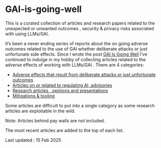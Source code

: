 # GAI-is-going-well

This is a  curated collection of articles and  research  papers related to  the unexpected  or unwanted outcomes , security &amp; privacy  risks associated with using LLMs/GAI.

It’s been a never ending series of reports about the on going adverse outcomes related to the use of GAI whether deliberate attacks or just unfortunate side effects. Since I wrote the post [GAI Is Going Well](https://grumpygrace.dev/posts/gai-is-going-well/) I’ve continued to indulge in my hobby of collecting articles related to the adverse effects of working with LLMs/GAI .
There are 4 categories:

* [Adverse effects that result from deliberate attacks or just unfortunate outcomes](https://github.com/grapesfrog/GAI-is-going-well/blob/main/in-the-wild.md#in-the-wild-in-the-wild)
* [Articles on or related to  regulating AI, advisories](https://github.com/grapesfrog/GAI-is-going-well/blob/main/regulate-ai.md#regulating-ai--advisories-regulating-ai-advisories)
* [Research articles , opinions  and presentations](https://github.com/grapesfrog/GAI-is-going-well/blob/main/opinion.md#opinions--research--presentations-opinions-research--presentations)
* [Mitigations & tooling](https://github.com/grapesfrog/GAI-is-going-well/blob/main/mitigation.md#mitigations--tooling-mitigations--tooling)

Some articles are difficult to put into a single category as some research articles are exploitable in the wild.
 
 Note: Articles behind pay walls are not included. 
 
 The most recent articles are added to the top of each list. 

Last updated : 15 Feb 2025
